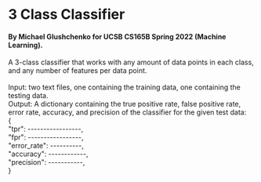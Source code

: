 # 3 Class Classifier
#### By Michael Glushchenko for UCSB CS165B Spring 2022 (Machine Learning).
A 3-class classifier that works with any amount of data points in each class, and any number of features per data point.\
\
  Input: two text files, one containing the training data, one containing the testing data.\
  Output: A dictionary containing the true positive rate,  false positive rate, error rate, accuracy, and precision of the classifier for the given test data:\
          {\
            "tpr": -----------------,\
            "fpr": -----------------,\
            "error_rate": ----------,\
            "accuracy": ------------,\
            "precision": -----------,\
          }
